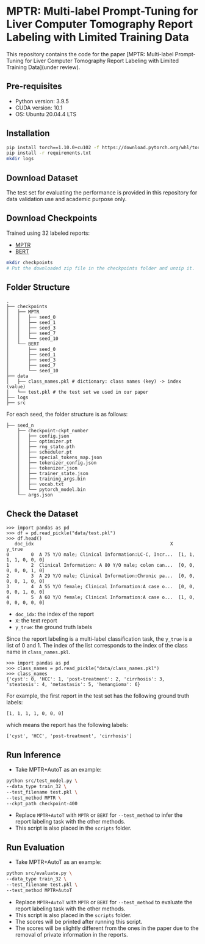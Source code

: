 # MPTR: Multi-label Prompt-Tuning for Liver Computer Tomography Report Labeling with Limited Training Data

This repository contains the code for the paper [MPTR: Multi-label Prompt-Tuning for Liver Computer Tomography Report Labeling with Limited Training Data](under review).

## Pre-requisites
- Python version: 3.9.5
- CUDA version: 10.1
- OS: Ubuntu 20.04.4 LTS

## Installation

```bash
pip install torch==1.10.0+cu102 -f https://download.pytorch.org/whl/torch_stable.html
pip install -r requirements.txt
mkdir logs
```

## Download Dataset
The test set for evaluating the performance is provided in this repository for data validation use and academic purpose only.

## Download Checkpoints
Trained using 32 labeled reports:
- [MPTR](https://ncku365-my.sharepoint.com/:u:/g/personal/p78081057_ncku_edu_tw/EfoqAI7s9_5Fo_FEHVIOAOkBrQlAMYLmQi66Y47tpj4Aog?e=1EA18A) 
- [BERT](https://ncku365-my.sharepoint.com/:u:/g/personal/p78081057_ncku_edu_tw/ESye26hhiIVHjDte0IrhbQQBwiipevYldshpUtjpne1kJg?e=PlKNly)

```bash
mkdir checkpoints
# Put the downloaded zip file in the checkpoints folder and unzip it.
```

## Folder Structure
```
.
├── checkpoints
│   ├── MPTR
│   │   ├── seed_0
│   │   ├── seed_1
│   │   ├── seed_3
│   │   ├── seed_7
│   │   └── seed_10
│   └── BERT
│       ├── seed_0
│       ├── seed_1
│       ├── seed_3
│       ├── seed_7
│       └── seed_10
├── data
│   ├── class_names.pkl # dictionary: class names (key) -> index (value)
│   └── test.pkl # the test set we used in our paper
├── logs
├── src
```
For each seed, the folder structure is as follows:
```
├── seed_n
    ├── checkpoint-ckpt_number
    │   ├── config.json
    │   ├── optimizer.pt
    │   ├── rng_state.pth
    │   ├── scheduler.pt
    │   ├── special_tokens_map.json
    │   ├── tokenizer_config.json
    │   ├── tokenizer.json
    │   ├── trainer_state.json
    │   ├── training_args.bin
    │   ├── vocab.txt
    │   └── pytorch_model.bin
    └── args.json
```
## Check the Dataset
```
>>> import pandas as pd
>>> df = pd.read_pickle("data/test.pkl")
>>> df.head()
   doc_idx                                                  X                 y_true
0        0  A 75 Y/O male; Clinical Information:LC-C, Incr...  [1, 1, 1, 1, 0, 0, 0]
1        2  Clinical Information: A 80 Y/O male; colon can...  [0, 0, 0, 0, 0, 1, 0]
2        3  A 29 Y/O male; Clinical Information:Chronic pa...  [0, 0, 0, 0, 1, 0, 0]
3        4  A 55 Y/O female; Clinical Information:A case o...  [0, 0, 0, 0, 1, 0, 0]
4        5  A 60 Y/O female; Clinical Information:A case o...  [1, 0, 0, 0, 0, 0, 0]
```
- `doc_idx`: the index of the report
- `X`: the text report
- `y_true`: the ground truth labels

Since the report labeling is a multi-label classification task, the `y_true` is a list of 0 and 1. The index of the list corresponds to the index of the class name in `class_names.pkl`.
```
>>> import pandas as pd
>>> class_names = pd.read_pickle("data/class_names.pkl")
>>> class_names
{'cyst': 0, 'HCC': 1, 'post-treatment': 2, 'cirrhosis': 3, 'steatosis': 4, 'metastasis': 5, 'hemangioma': 6}
```
For example, the first report in the test set has the following ground truth labels:
```
[1, 1, 1, 1, 0, 0, 0]
```
which means the report has the following labels:
```
['cyst', 'HCC', 'post-treatment', 'cirrhosis']
```

## Run Inference
- Take MPTR+AutoT as an example:
```bash
python src/test_model.py \
--data_type train_32 \
--test_filename test.pkl \
--test_method MPTR \
--ckpt_path checkpoint-400
```
- Replace `MPTR+AutoT` with `MPTR` or `BERT` for `--test_method` to infer the report labeling task with the other methods.
- This script is also placed in the `scripts` folder.

## Run Evaluation
- Take MPTR+AutoT as an example:
```bash
python src/evaluate.py \
--data_type train_32 \
--test_filename test.pkl \
--test_method MPTR+AutoT
```
- Replace `MPTR+AutoT` with `MPTR` or `BERT` for `--test_method` to evaluate the report labeling task with the other methods.
- This script is also placed in the `scripts` folder.
- The scores will be printed after running this script.
- The scores will be slightly different from the ones in the paper due to the removal of private information in the reports.